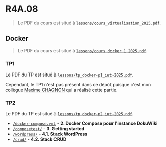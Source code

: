 # R4A.08

> Le PDF du cours est situé à [`lessons/cours_virtualisation_2025.pdf`](./lessons/cours_virtualisation_2025.pdf).

## Docker

> Le PDF du cours est situé à [`lessons/cours_docker_1_2025.pdf`](./lessons/cours_docker_1_2025.pdf).

### TP1

Le PDF du TP est situé à [`lessons/tp_docker-p1_iut-2025.pdf`](./lessons/tp_docker-p1_iut-2025.pdf).

Cependant, le TP1 n'est pas présent dans ce dépôt puisque c'est mon collègue [Maxime CHAGNON](https://github.com/username2000w) qui a réalisé cette partie.

### TP2

Le PDF du TP est situé à [`lessons/tp_docker-p2_iut-2025.pdf`](./lessons/tp_docker-p2_iut-2025.pdf).

- [`/docker-compose.yml`](/docker-compose.yml) - **2. Docker Compose pour l'instance DokuWiki**
- [`/composetest/`](/composetest/) - **3. Getting started**
- [`/wordpress/`](/wordpress/) - **4.1. Stack WordPress**
- [`/crud/`](/crud/) - **4.2. Stack CRUD**
